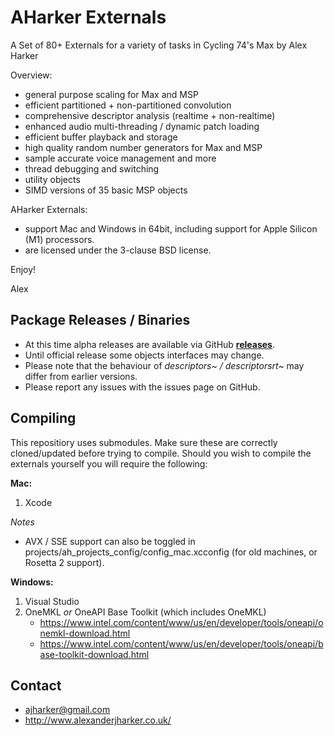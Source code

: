 AHarker Externals
=================

A Set of 80+ Externals for a variety of tasks in Cycling 74's Max by Alex Harker

Overview:

* general purpose scaling for Max and MSP
* efficient partitioned + non-partitioned convolution
* comprehensive descriptor analysis (realtime + non-realtime)
* enhanced audio multi-threading / dynamic patch loading
* efficient buffer playback and storage
* high quality random number generators for Max and MSP
* sample accurate voice management and more
* thread debugging and switching
* utility objects
* SIMD versions of 35 basic MSP objects

AHarker Externals:
- support Mac and Windows in 64bit, including support for Apple Silicon (M1) processors.
- are licensed under the 3-clause BSD license.

Enjoy!

Alex

Package Releases / Binaries
---------

- At this time alpha releases are available via GitHub **[releases](https://github.com/AlexHarker/AHarker_Externals/releases)**. 
- Until official release some objects interfaces may change.
- Please note that the behaviour of *descriptors~ / descriptorsrt~* may differ from earlier versions. 
- Please report any issues with the issues page on GitHub. 

Compiling
---------

This repositiory uses submodules.
Make sure these are correctly cloned/updated before trying to compile.
Should you wish to compile the externals yourself you will require the following:

**Mac:**
1. Xcode

*Notes*

* AVX / SSE support can also be toggled in projects/ah_projects_config/config_mac.xcconfig (for old machines, or Rosetta 2 support).

**Windows:**
1. Visual Studio
2. OneMKL *or* OneAPI Base Toolkit (which includes OneMKL)
    - https://www.intel.com/content/www/us/en/developer/tools/oneapi/onemkl-download.html
    - https://www.intel.com/content/www/us/en/developer/tools/oneapi/base-toolkit-download.html

Contact
---------

* ajharker@gmail.com 
* http://www.alexanderjharker.co.uk/
			
